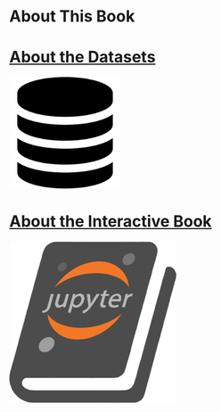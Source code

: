 # About This Book

# [About the Datasets][datasets]
<img src="datasets.png" style="width: 200px;"/>

# [About the Interactive Book](https://veerg24.github.io/myonlinebook/about/aboutinteractivebooks.html)
[![](jupyterbook.png)](https://veerg24.github.io/myonlinebook/about/aboutinteractivebooks.html)

[datasets]: https://veerg24.github.io/myonlinebook/about/aboutdatasets.html
[jupyterbook]: https://veerg24.github.io/myonlinebook/about/aboutinteractivebooks.html